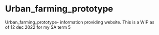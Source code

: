 # Urban_farming_prototype
Urban_farming_prototype- information providing website. This is a WIP as of 12 dec 2022 for my SA term 5 
